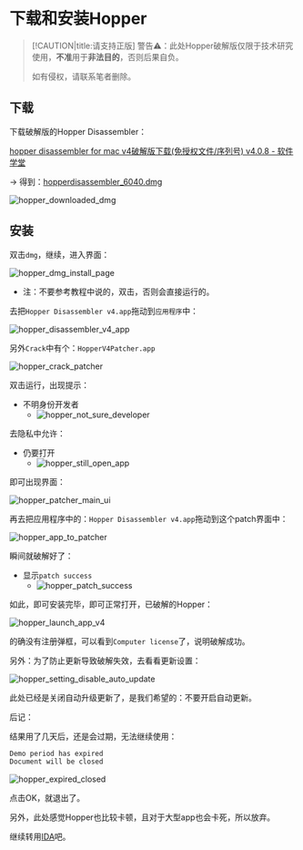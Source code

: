 # 下载和安装Hopper

> [!CAUTION|title:请支持正版]
> 警告⚠️：此处Hopper破解版仅限于技术研究使用，**不准**用于**非法目的**，否则后果自负。
> 
> 如有侵权，请联系笔者删除。

## 下载
下载破解版的Hopper Disassembler：

[hopper disassembler for mac v4破解版下载(免授权文件/序列号) v4.0.8 - 软件学堂](http://www.xue51.com/mac/6040.html#xzdz)

-> 得到：[hopperdisassembler_6040.dmg](http://soft.down9.xyz/hopperdisassembler_6040.dmg)

![hopper_downloaded_dmg](../assets/img/hopper_downloaded_dmg.png)

## 安装

双击`dmg`，继续，进入界面：

![hopper_dmg_install_page](../assets/img/hopper_dmg_install_page.png)

* 注：不要参考教程中说的，双击，否则会直接运行的。

去把`Hopper Disassembler v4.app`拖动到`应用程序`中：

![hopper_disassembler_v4_app](../assets/img/hopper_disassembler_v4_app.png)

另外`Crack`中有个：`HopperV4Patcher.app`

![hopper_crack_patcher](../assets/img/hopper_crack_patcher.png)

双击运行，出现提示：

* 不明身份开发者
  * ![hopper_not_sure_developer](../assets/img/hopper_not_sure_developer.png)

去隐私中允许：

* 仍要打开
  * ![hopper_still_open_app](../assets/img/hopper_still_open_app.png)

即可出现界面：

![hopper_patcher_main_ui](../assets/img/hopper_patcher_main_ui.png)

再去把应用程序中的：`Hopper Disassembler v4.app`拖动到这个patch界面中：

![hopper_app_to_patcher](../assets/img/hopper_app_to_patcher.png)

瞬间就破解好了：

* 显示`patch success`
  * ![hopper_patch_success](../assets/img/hopper_patch_success.png)

如此，即可安装完毕，即可正常打开，已破解的Hopper：

![hopper_launch_app_v4](../assets/img/hopper_launch_app_v4.png)

的确没有注册弹框，可以看到`Computer license`了，说明破解成功。

另外：为了防止更新导致破解失效，去看看更新设置：

![hopper_setting_disable_auto_update](../assets/img/hopper_setting_disable_auto_update.png)

此处已经是关闭自动升级更新了，是我们希望的：不要开启自动更新。

后记：

结果用了几天后，还是会过期，无法继续使用：

```bash
Demo period has expired
Document will be closed
```

![hopper_expired_closed](../assets/img/hopper_expired_closed.png)

点击OK，就退出了。

另外，此处感觉Hopper也比较卡顿，且对于大型app也会卡死，所以放弃。

继续转用[IDA](https://book.crifan.org/books/reverse_tool_ida/website/)吧。
